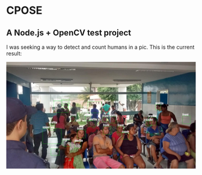 # CPOSE

## A Node.js + OpenCV test project

I was seeking a way to detect and count humans in a pic. This is the current result:

![alt text](https://raw.githubusercontent.com/vilellaj/cpose/master/example.jpeg)